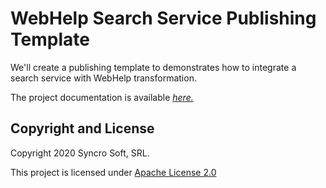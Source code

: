 # WebHelp Search Service Publishing Template

We'll create a publishing template to demonstrates how to integrate a search service with WebHelp transformation. 

The project documentation is available *[here.](https://snazzy-dusk-c2b3e5.netlify.app)*

Copyright and License
---------------------
Copyright 2020 Syncro Soft, SRL.

This project is licensed under [Apache License 2.0](https://github.com/oxygenxml-incubator/repo-template/blob/master/LICENSE)

